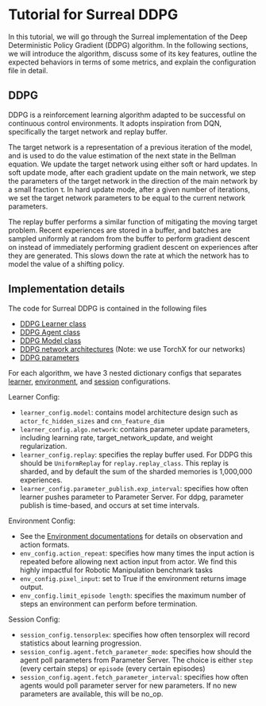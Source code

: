 # Tutorial for Surreal DDPG

In this tutorial, we will go through the Surreal implementation of the Deep Deterministic Policy Gradient (DDPG) algorithm. In the following sections, we will introduce the algorithm, discuss some of its key features, outline the expected behaviors in terms of some metrics, and explain the configuration file in detail.

## DDPG

DDPG is a reinforcement learning algorithm adapted to be successful on continuous control environments.  It adopts inspiration from DQN, specifically the target network and replay buffer.

The target network is a representation of a previous iteration of the model, and is used to do the value estimation of the next state in the Bellman equation. We update the target network using either soft or hard updates. In soft update mode, after each gradient update on the  main network, we step the parameters of the target network in the direction of the main network by a small fraction τ. In hard update mode, after a given number of iterations, we set the target network parameters to be equal to the current network parameters.

The replay buffer performs a similar function of mitigating the moving target problem.  Recent experiences are stored in a buffer, and batches are sampled uniformly at random from the buffer to perform gradient descent on instead of immediately performing gradient descent on experiences after they are generated.  This slows down the rate at which the network has to model the value of a shifting policy.

## Implementation details

The code for Surreal DDPG is contained in the following files
* [DDPG Learner class](../surreal/learner/ddpg.py)
* [DDPG Agent class](../surreal/agent/ddpg_agent.py)
* [DDPG Model class](../surreal/model/ddpg_net.py)
* [DDPG network architectures](../surreal/model/model_builders/builders.py) (Note: we use TorchX for our networks)
* [DDPG parameters](../surreal/main/ddpg_configs.py)

For each algorithm, we have 3 nested dictionary configs that separates [learner](../surreal/main/ddpg_configs.py#L20), [environment](../surreal/main/ddpg_configs.py), and [session](../surreal/main/ddpg_configs.py) configurations.

Learner Config:
* `learner_config.model`: contains model architecture design such as `actor_fc_hidden_sizes` and `cnn_feature_dim`
* `learner_config.algo.network`: contains parameter update parameters, including learning rate, target_network_update, and weight regularization.
* `learner_config.replay`: specifies the replay buffer used. For DDPG this should be `UniformReplay` for `replay.replay_class`. This replay is sharded, and by default the sum of the sharded memories is 1,000,000 experiences.
* `learner_config.parameter_publish.exp_interval`: specifies how often learner pushes parameter to Parameter Server. For ddpg, parameter publish is time-based, and occurs at set time intervals.

Environment Config:
* See the [Environment documentations](env.md) for details on observation and action formats.
* `env_config.action_repeat`: specifies how many times the input action is repeated before allowing next action input from actor. We find this highly impactful for Robotic Manipulation benchmark tasks
* `env_config.pixel_input`: set to True if the environment returns image output.
* `env_config.limit_episode length`: specifies the maximum number of steps an environment can perform before termination.

Session Config:
* `session_config.tensorplex`: specifies how often tensorplex will record statistics about learning progression.
* `session_config.agent.fetch_parameter_mode`: specifies how should the agent poll parameters from Parameter Server. The choice is either `step` (every certain steps) or `episode` (every certain episodes)
* `session_config.agent.fetch_parameter_interval`: specifies how often agents would poll parameter server for new parameters. If no new parameters are available, this will be no_op.
